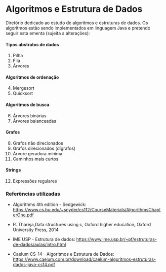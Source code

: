 # Algoritmos e Estrutura de Dados

Diretório dedicado ao estudo de algoritmos e estruturas de dados. 
Os algoritmos estão sendo implementados em linguagem Java e pretendo
seguir esta ementa (sujeita a alterações):

#### Tipos abstratos de dados
1. Pilha
2. Fila
3. Árvores

#### Algoritmos de ordenação
4. Mergesort
5. Quicksort

#### Algoritmos de busca
6. Árvores binárias
7. Árvores balanceadas

#### Grafos
8. Grafos não direcionados
9. Grafos direcionados (dígrafos)
10. Árvore geradora mínima
11. Caminhos mais curtos

#### Strings
12. Expressões regulares

### Referências utilizadas
* Algorithms 4th edition - Sedgewick: https://www.cs.bu.edu/~snyder/cs112/CourseMaterials/AlgorithmsChapterOne.pdf <p>
* R. Thareja,Data structures using c, Oxford higher education, Oxford University Press, 2014 <p>
* IME USP - Estrutura de dados: https://www.ime.usp.br/~pf/estruturas-de-dados/aulas/intro.html <p>
* Caelum CS-14 - Algoritmos e Estrutura de Dados: https://www.caelum.com.br/download/caelum-algoritmos-estruturas-dados-java-cs14.pdf <p>